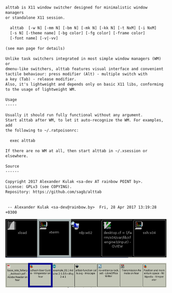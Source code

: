 ```
alttab is X11 window switcher designed for minimalistic window managers
or standalone X11 session.

  alttab  [-w N] [-mm N] [-bm N] [-mk N] [-kk N] [-t NxM] [-i NxM]
  [-s N] [-theme name] [-bg color] [-fg color] [-frame color]
  [-font name] [-v|-vv]

(see man page for details)

Unlike task switchers integrated in most simple window managers (WM) or
dmenu-like switchers, alttab features visual interface and convenient
tactile behaviour: press modifier (Alt) - multiple switch with
a key (Tab) - release modifier.
Also, it's lightweight and depends only on basic X11 libs, conforming
to the usage of lightweight WM.

Usage
-----

Usually it should run fully functional without any argument.
Start alttab after WM, to let it auto-recognize the WM. For examples, add
the following to ~/.ratpoisonrc:

  exec alttab

If there are no WM at all, then start alttab in ~/.xsession or elsewhere.

Source
------

Copyright 2017 Alexander Kulak <sa-dev AT rainbow POINT by>.
License: GPLv3 (see COPYING).
Repository: https://github.com/sagb/alttab


 -- Alexander Kulak <sa-dev@rainbow.by>  Fri, 28 Apr 2017 13:19:28 +0300
```
  
  
![Default options, raw X11](doc/screenshots/alttab-default-rawx.png?raw=true)

![Low DPI](doc/screenshots/alttab-high.png?raw=true)
```alttab -font "xft:DejaVu Sans Condensed-10" -bg '#c3c6b7' -frame darkblue -t 100x100 -i 16x16 -s 2
```

